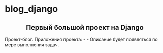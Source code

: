 # blog_django
<h2 align="center">Первый большой проект на Django</h2>
Проект-блог. 
Приложения проекта:
-
-
Описание будет появляться по мере выполнения задач.
